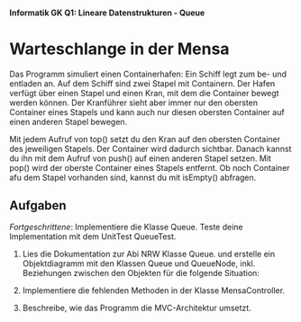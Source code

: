 #### Informatik GK Q1: Lineare Datenstrukturen - Queue

# Warteschlange in der Mensa

Das Programm simuliert einen Containerhafen: Ein Schiff legt zum be- und entladen an. Auf dem Schiff sind zwei Stapel mit Containern.
Der Hafen verfügt über einen Stapel und einen Kran, mit dem die Container bewegt werden können. Der Kranführer sieht aber immer nur den obersten Container
eines Stapels und kann auch nur diesen obersten Container auf einen anderen Stapel bewegen.

Mit jedem Aufruf von top() setzt du den Kran auf den obersten Container des jeweiligen Stapels. Der Container wird dadurch sichtbar.
Danach kannst du ihn mit dem Aufruf von push() auf einen anderen Stapel setzen. Mit pop() wird der oberste Container eines Stapels entfernt. Ob noch Container afu dem Stapel vorhanden sind, kannst du mit isEmpty() abfragen.

## Aufgaben

*Fortgeschrittene*: Implementiere die Klasse Queue.
Teste deine Implementation mit dem UnitTest QueueTest.

1. Lies die Dokumentation zur Abi NRW Klasse Queue. und erstelle ein Objektdiagramm mit den Klassen Queue und QueueNode, inkl. Beziehungen zwischen den Objekten für die folgende Situation:

2. Implementiere die fehlenden Methoden in der Klasse MensaController.

3. Beschreibe, wie das Programm die MVC-Architektur umsetzt.

